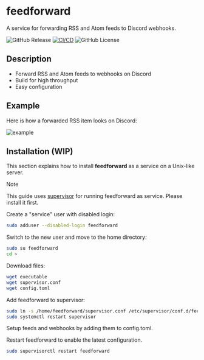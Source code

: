 # feedforward

A service for forwarding RSS and Atom feeds to Discord webhooks.

![GitHub Release](https://img.shields.io/github/v/release/ErikKalkoken/feedforward)
[![CI/CD](https://github.com/ErikKalkoken/feedforward/actions/workflows/go.yml/badge.svg)](https://github.com/ErikKalkoken/feedforward/actions/workflows/go.yml)
![GitHub License](https://img.shields.io/github/license/ErikKalkoken/feedforward)

## Description

- Forward RSS and Atom feeds to webhooks on Discord
- Build for high throughput
- Easy configuration

## Example

Here is how a forwarded RSS item looks on Discord:

![example](https://cdn.imgpile.com/f/s1P9K4y_xl.png)

## Installation (WIP)

This section explains how to install **feedforward** as a service on a Unix-like server.

> [!NOTE]
> This guide uses [supervisor](http://supervisord.org/index.html) for running feedforward as service. Please install it first.

Create a "service" user with disabled login:

```sh
sudo adduser --disabled-login feedforward
```

Switch to the new user and move to the home directory:

```sh
sudo su feedforward
cd ~
```

Download files:

```sh
wget executable
wget supervisor.conf
wget config.toml
```

Add feedforward to supervisor:

```sh
sudo ln -s /home/feedforward/supervisor.conf /etc/supervisor/conf.d/feedforward.conf
sudo systemctl restart supervisor
```

Setup feeds and webhooks by adding them to config.toml.

Restart feedforward to enable the latest configuration.

```sh
sudo supervisorctl restart feedforward
```

